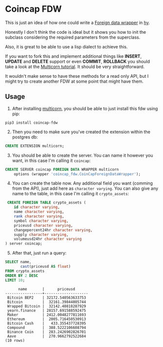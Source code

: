 # Coincap FDW

This is just an idea of how one could write a [Foreign data wrapper](https://wiki.postgresql.org/wiki/Foreign_data_wrappers) in [hy](https://github.com/hylang/hy).

Honestly I don't think the code is ideal but it shows you how to init the subclass considering the required parameters from the superclass.

Also, it is great to be able to use a lisp dialect to achieve this.

If you want to fork this and implement additional things like **INSERT**, **UPDATE** and **DELETE** support or even **COMMIT**, **ROLLBACK** you should take a look at the [Multicorn tutorial](https://multicorn.readthedocs.io/en/latest/implementing-tutorial.html#write-api). It should be very straightforward.

It wouldn't make sense to have these methods for a read only API, but I might try to create another FDW at some point that might have them.

## Usage

1. After installing [multicorn](https://multicorn.org/), you should be able to just install this fdw using pip:

```shell
pip3 install coincap-fdw
```

2. Then you need to make  sure you've created the extension within the postgres db:

```sql
CREATE EXTENSION multicorn;
```

3. You should be able to create the server. You can name it however you want, in this case I'm calling it `coincap`:

```sql
CREATE SERVER coincap FOREIGN DATA WRAPPER multicorn
    options (wrapper 'coincap_fdw.CoinCapForeignDataWrapper');
```

4. You can create the table now. Any additional field you want (comming from the API), just add here as `character varying`. You can also give any name to the table, in this case I'm calling it `crypto_assets`:
```sql
 CREATE FOREIGN TABLE crypto_assets (
    id character varying,
    name character varying,
    rank character varying,
    symbol character varying,
    priceusd character varying,
    changepercent24hr character varying,
    supply character varying,
    volumeusd24hr character varying
) server coincap;
```

5. After that, just run a query:
```sql
SELECT name,
       cast(priceusd AS float)
FROM crypto_assets
ORDER BY 2 DESC
LIMIT 10;
```
```
      name       |      priceusd
-----------------+--------------------
 Bitcoin BEP2    | 32172.540563633753
 Bitcoin         |  32161.39844805744
 Wrapped Bitcoin |  32142.40818287929
 yearn.finance   | 28157.691588592475
 Maker           | 2412.0048277811693
 Ethereum        |  2005.716450530913
 Bitcoin Cash    |   433.355437728395
 Compound        |  388.5222106608794
 Binance Coin    |  283.2426902826701
 Aave            |  270.9662792522684
(10 rows)
```
